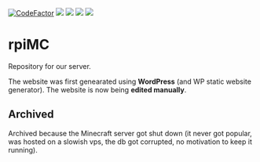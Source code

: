 [![CodeFactor](https://www.codefactor.io/repository/github/hexagoncore/rpiMC/badge)](#/)
[<img src="https://img.shields.io/github/license/HexagonCore/rpiMC">](#/)
[<img src="https://img.shields.io/github/stars/HexagonCore/rpiMC">](#/)
[<img src="https://img.shields.io/github/forks/HexagonCore/rpiMC">](#/)
[<img src="https://img.shields.io/github/issues/HexagonCore/rpiMC">](#/)

# rpiMC
Repository for our server.

The website was first genearated using **WordPress** (and WP static website generator). The website is now being **edited manually**.

## Archived
Archived because the Minecraft server got shut down (it never got popular, was hosted on a slowish vps, the db got corrupted, no motivation to keep it running).
